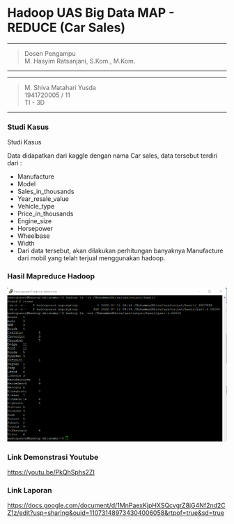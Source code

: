 # Hadoop UAS Big Data MAP - REDUCE (Car Sales)
---------------------------------------
> Dosen Pengampu <br>
> M. Hasyim Ratsanjani, S.Kom., M.Kom.
---------------------------------------
--------------------------
> M. Shiva Matahari Yusda <br>
> 1941720005 / 11 <br>
> TI - 3D  <br>
--------------------------
### Studi Kasus
Studi Kasus

Data didapatkan dari kaggle dengan nama Car sales, data tersebut terdiri dari :

- Manufacture
- Model
- Sales_in_thousands
- Year_resale_value
- Vehicle_type
- Price_in_thousands
- Engine_size
- Horsepower
- Wheelbase
- Width
- Dari data tersebut, akan dilakukan perhitungan banyaknya Manufacture dari mobil yang telah terjual menggunakan hadoop.

### Hasil Mapreduce Hadoop
![](pic/picture.png)

### Link Demonstrasi Youtube
https://youtu.be/PkQhSphs2ZI

### Link Laporan 
https://docs.google.com/document/d/1MnPaexKjpHXSQcvgrZ8jG4Nf2nd2CZ1z/edit?usp=sharing&ouid=110731489734304006058&rtpof=true&sd=true

